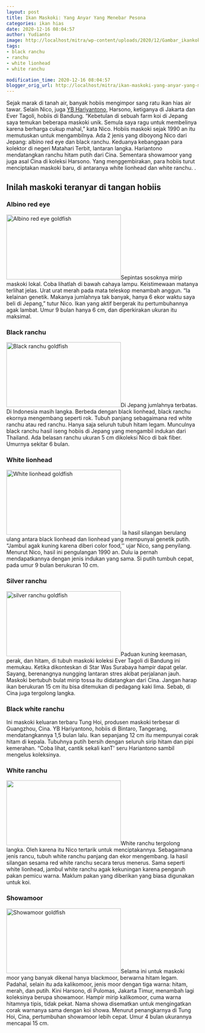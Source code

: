 ```yaml
---
layout: post
title: Ikan Maskoki: Yang Anyar Yang Menebar Pesona
categories: ikan hias
date: 2020-12-16 08:04:57
author: Yudianto
image: http://localhost/mitra/wp-content/uploads/2020/12/Gambar_ikankoki_1024x692.jpg
tags:
- black ranchu
- ranchu
- white lionhead
- white ranchu

modification_time: 2020-12-16 08:04:57
blogger_orig_url: http://localhost/mitra/ikan-maskoki-yang-anyar-yang-menebar.html
---
```


Sejak marak di tanah air, banyak hobiis mengimpor sang ratu ikan hias air tawar. Selain Nico, juga <a href="http://127.0.0.1/mitra/budidaya-maskoki-empat-lakon-yb.html">YB Hariyantono</a>, Harsono,  ketiganya di Jakarta dan Ever Tagoli, hobiis di Bandung. “Kebetulan di sebuah farm koi di Jepang saya temukan beberapa maskoki unik. Semula saya ragu untuk membelinya karena berharga cukup mahal,” kata Nico. Hobiis maskoki sejak 1990 an itu memutuskan untuk mengambilnya.
Ada 2 jenis yang diboyong Nico dari Jepang: albino red eye dan black ranchu. Keduanya kebanggaan para kolektor di negeri Matahari Terbit, lantaran langka. Hariantono mendatangkan ranchu hitam putih dari Cina. Sementara showamoor yang juga asal Cina di koleksi Harsono. Yang menggembirakan, para hobiis turut menciptakan maskoki baru, di antaranya white lionhead dan white ranchu. .
<h2 id="Memancing">Inilah maskoki teranyar di tangan hobiis</h2>
<h3 id="red">Albino red eye</h3>
<a href="http://127.0.0.1/mitra/wp-content/uploads/2020/12/Gambar_albino_red_eye_1024x696.jpg"><img src="http://127.0.0.1/mitra/wp-content/uploads/2020/12/Gambar_albino_red_eye_1024x696.jpg" alt="Albino red eye goldfish" width="300" height="170" class="alignleft size-large wp-image-2914" /></a>Sepintas sosoknya mirip maskoki lokal. Coba lihatlah di bawah cahaya lampu. Keistimewaan matanya terlihat jelas. Urat urat merah pada mata teleskop menambah anggun. “Ia kelainan genetik. Makanya jumlahnya tak banyak, hanya 6 ekor waktu saya beli di Jepang,” tutur Nico. Ikan yang aktif bergerak itu pertumbuhannya agak lambat. Umur 9 bulan hanya 6 cm, dan diperkirakan ukuran itu maksimal.
<h3 id="Black">Black ranchu</h3>
<a href="http://127.0.0.1/mitra/wp-content/uploads/2020/12/Gambar_black_ranchu_1024x757.jpg"><img src="http://127.0.0.1/mitra/wp-content/uploads/2020/12/Gambar_black_ranchu_1024x757.jpg" alt="Black ranchu goldfish" width="300" height="170" class="alignleft size-large wp-image-2916" /></a>Di Jepang jumlahnya terbatas. Di Indonesia masih langka. Berbeda dengan black lionhead, black ranchu ekornya mengembang seperti rok. Tubuh panjang sebagaimana red white ranchu atau red ranchu. Hanya saja seluruh tubuh hitam legam. Munculnya black ranchu hasil iseng hobiis di Jepang yang mengambil indukan dari Thailand. Ada belasan ranchu ukuran 5 cm dikoleksi Nico di bak fiber. Umurnya sekitar 6 bulan.
<h3 id="White">White lionhead</h3>
<a href="http://127.0.0.1/mitra/wp-content/uploads/2020/12/Gambar_white_lionhead_1024x660.jpg"><img src="http://127.0.0.1/mitra/wp-content/uploads/2020/12/Gambar_white_lionhead_1024x660.jpg" alt="White lionhead goldfish" width="300" height="170" class="alignnone size-large wp-image-2918" /></a>
Ia hasil silangan berulang ulang antara black lionhead dan lionhead yang mempunyai genetik putih. “Jambul agak kuning karena diberi color food,'' ujar Nico, sang penyilang. Menurut Nico, hasil ini pengulangan 1990 an. Dulu ia pernah mendapatkannya dengan jenis indukan yang sama. Si putih tumbuh cepat, pada umur 9 bulan berukuran 10 cm.
<h3 id="Silver">Silver ranchu</h3>
<a href="http://127.0.0.1/mitra/wp-content/uploads/2020/12/Gambar_silver_ranchu_1024x696.jpg"><img src="http://127.0.0.1/mitra/wp-content/uploads/2020/12/Gambar_silver_ranchu_1024x696.jpg" alt="silver ranchu goldfish" width="300" height="170" class="alignleft size-large wp-image-2922" /></a>Paduan kuning keemasan, perak, dan hitam, di tubuh maskoki koleksi Ever Tagoli di Bandung ini memukau. Ketika dikonteskan di Star Was Surabaya hampir dapat gelar. Sayang, berenangnya nungging lantaran stres akibat perjalanan jauh. Maskoki bertubuh bulat mirip tossa itu didatangkan dari Cina. Jangan harap ikan berukuran 15 cm itu bisa ditemukan di pedagang kaki lima. Sebab, di Cina juga tergolong langka.
<h3 id="Blackwhite">Black white ranchu</h3>
Ini maskoki keluaran terbaru Tung Hoi, produsen maskoki terbesar di Guangzhou, Cina. YB Hariyantono, hobiis di Bintaro, Tangerang, mendatangkannya 1,5 bulan lalu. Ikan sepanjang 12 cm itu mempunyai corak hitam di kepala. Tubuhnya putih bersih dengan seluruh sirip hitam dan pipi kemerahan. “Coba lihat, cantik sekali kanT' seru Hariantono
sambil mengelus koleksinya.
<h3 id="Whiteranchu">White ranchu</h3>
<a href="http://127.0.0.1/mitra/wp-content/uploads/2020/12/white_ranchu.jpg"><img src="http://127.0.0.1/mitra/wp-content/uploads/2020/12/white_ranchu.jpg" alt="" width="300" height="170" class="alignleft size-large wp-image-2920" /></a>White ranchu tergolong langka. Oleh karena itu Nico tertarik untuk menciptakannya. Sebagaimana jenis rancu, tubuh white ranchu panjang dan ekor mengembang. Ia hasil silangan sesama red white ranchu secara terus menerus. Sama seperti white lionhead, jambul white ranchu agak kekuningan karena pengaruh pakan pemicu warna. Maklum pakan yang diberikan yang biasa digunakan untuk koi.
<h3 id="Showamoor">Showamoor</h3>
<a href="http://127.0.0.1/mitra/wp-content/uploads/2020/12/Gambar_shawoor_1024x698.jpg"><img src="http://127.0.0.1/mitra/wp-content/uploads/2020/12/Gambar_shawoor_1024x698.jpg" alt="Showamoor goldfish" width="300" height="170" class="alignleft size-large wp-image-2923" /></a>Selama ini untuk maskoki moor yang banyak dikenal hanya blackmoor, berwarna hitam legam. Padahal, selain itu ada kalikomoor, jenis moor dengan tiga warna: hitam, merah, dan putih. Kini Harsono, di Pulomas, Jakarta Timur, menambah lagi koleksinya berupa showamoor. Hampir mirip kalikomoor, cuma warna hitamnya tipis, tidak pekat. Nama showa disematkan untuk mengingatkan corak warnanya sama dengan koi showa. Menurut penangkarnya di Tung Hoi, Cina, pertumbuhan showamoor lebih cepat. Umur 4 bulan ukurannya mencapai 15 cm.
